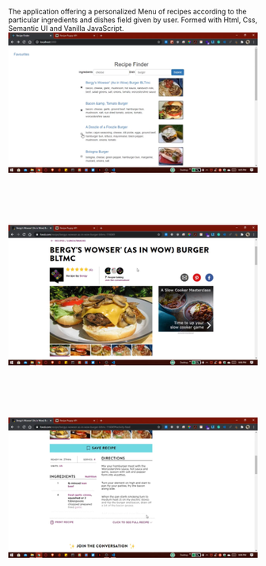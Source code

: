 The application offering a personalized Menu of recipes according to the particular ingredients and dishes field given by user. Formed with Html, Css, Semantic UI and Vanilla JavaScript.
![](./image1.png)
<br><br><br><br><br><br><br>
![](./image2.png)
<br><br><br><br><br><br><br>
![](./image3.png)

